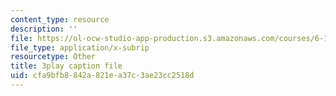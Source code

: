 ```yaml
---
content_type: resource
description: ''
file: https://ol-ocw-studio-app-production.s3.amazonaws.com/courses/6-189-multicore-programming-primer-january-iap-2007/cfa9bfb8842a821ea37c3ae23cc2518d_Y1mrnc1hz9g.srt
file_type: application/x-subrip
resourcetype: Other
title: 3play caption file
uid: cfa9bfb8-842a-821e-a37c-3ae23cc2518d
---
```

